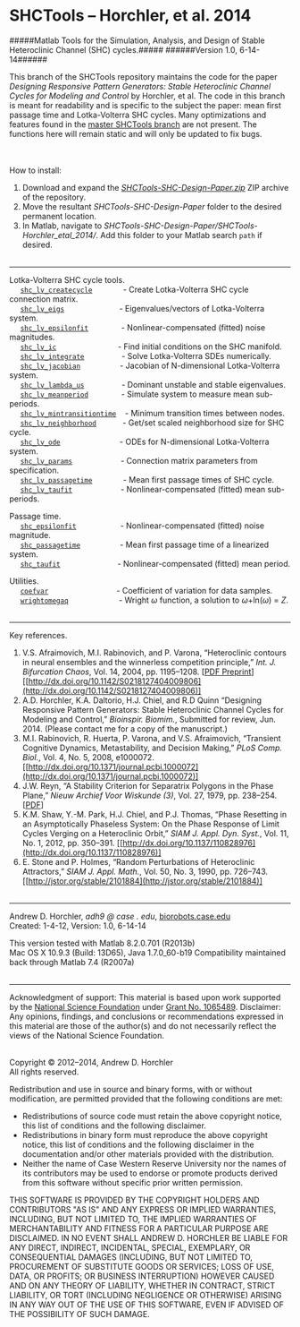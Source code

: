 SHCTools &ndash; Horchler, et al. 2014
========
#####Matlab Tools for the Simulation, Analysis, and Design of Stable Heteroclinic Channel (SHC) cycles.#####
######Version 1.0, 6-14-14######

This branch of the SHCTools repository maintains the code for the paper *Designing Responsive Pattern Generators: Stable Heteroclinic Channel Cycles for Modeling and Control* by Horchler, et al. The code in this branch is meant for readability and is specific to the subject the paper: mean first passage time and Lotka-Volterra SHC cycles. Many optimizations and features found in the [master SHCTools branch](https://github.com/horchler/SHCTools/tree/master) are not present. The functions here will remain static and will only be updated to fix bugs.

&nbsp;  
&nbsp;  
How to install:  
 1. Download and expand the *[SHCTools-SHC-Design-Paper.zip](https://github.com/horchler/SHCTools/archive/SHC-Design-Paper.zip)* ZIP archive of the repository.  
 2. Move the resultant *SHCTools-SHC-Design-Paper* folder to the desired permanent location.  
 3. In Matlab, navigate to *SHCTools-SHC-Design-Paper/SHCTools-Horchler_etal_2014/*. Add this folder to your Matlab search ```path``` if desired.  
&nbsp;  

--------

Lotka-Volterra SHC cycle tools.  
&nbsp;&nbsp;&nbsp;&nbsp;&nbsp;[```shc_lv_createcycle```](https://github.com/horchler/SHCTools/blob/SHC-Design-Paper/SHCTools-Horchler_etal_2014/shc_lv_createcycle.m)&nbsp;&nbsp;&nbsp;&nbsp;&nbsp;&nbsp;&nbsp;&nbsp;&nbsp;&nbsp;&nbsp;&nbsp;&nbsp;&nbsp;- Create Lotka-Volterra SHC cycle connection matrix.  
&nbsp;&nbsp;&nbsp;&nbsp;&nbsp;[```shc_lv_eigs```](https://github.com/horchler/SHCTools/blob/SHC-Design-Paper/SHCTools-Horchler_etal_2014/shc_lv_eigs.m)&nbsp;&nbsp;&nbsp;&nbsp;&nbsp;&nbsp;&nbsp;&nbsp;&nbsp;&nbsp;&nbsp;&nbsp;&nbsp;&nbsp;&nbsp;&nbsp;&nbsp;&nbsp;&nbsp;&nbsp;&nbsp;&nbsp;&nbsp;&nbsp;&nbsp;- Eigenvalues/vectors of Lotka-Volterra system.  
&nbsp;&nbsp;&nbsp;&nbsp;&nbsp;[```shc_lv_epsilonfit```](https://github.com/horchler/SHCTools/blob/SHC-Design-Paper/SHCTools-Horchler_etal_2014/shc_lv_epsilonfit.m)&nbsp;&nbsp;&nbsp;&nbsp;&nbsp;&nbsp;&nbsp;&nbsp;&nbsp;&nbsp;&nbsp;&nbsp;&nbsp;&nbsp;&nbsp;- Nonlinear-compensated (fitted) noise magnitudes.  
&nbsp;&nbsp;&nbsp;&nbsp;&nbsp;[```shc_lv_ic```](https://github.com/horchler/SHCTools/blob/SHC-Design-Paper/SHCTools-Horchler_etal_2014/shc_lv_ic.m)&nbsp;&nbsp;&nbsp;&nbsp;&nbsp;&nbsp;&nbsp;&nbsp;&nbsp;&nbsp;&nbsp;&nbsp;&nbsp;&nbsp;&nbsp;&nbsp;&nbsp;&nbsp;&nbsp;&nbsp;&nbsp;&nbsp;&nbsp;&nbsp;&nbsp;&nbsp;&nbsp;&nbsp;- Find initial conditions on the SHC manifold.  
&nbsp;&nbsp;&nbsp;&nbsp;&nbsp;[```shc_lv_integrate```](https://github.com/horchler/SHCTools/blob/SHC-Design-Paper/SHCTools-Horchler_etal_2014/shc_lv_integrate.m)&nbsp;&nbsp;&nbsp;&nbsp;&nbsp;&nbsp;&nbsp;&nbsp;&nbsp;&nbsp;&nbsp;&nbsp;&nbsp;&nbsp;&nbsp;&nbsp;&nbsp;- Solve Lotka-Volterra SDEs numerically.  
&nbsp;&nbsp;&nbsp;&nbsp;&nbsp;[```shc_lv_jacobian```](https://github.com/horchler/SHCTools/blob/SHC-Design-Paper/SHCTools-Horchler_etal_2014/shc_lv_jacobian.m)&nbsp;&nbsp;&nbsp;&nbsp;&nbsp;&nbsp;&nbsp;&nbsp;&nbsp;&nbsp;&nbsp;&nbsp;&nbsp;&nbsp;&nbsp;&nbsp;&nbsp;&nbsp;- Jacobian of N-dimensional Lotka-Volterra system.  
&nbsp;&nbsp;&nbsp;&nbsp;&nbsp;[```shc_lv_lambda_us```](https://github.com/horchler/SHCTools/blob/SHC-Design-Paper/SHCTools-Horchler_etal_2014/shc_lv_lambda_us.m)&nbsp;&nbsp;&nbsp;&nbsp;&nbsp;&nbsp;&nbsp;&nbsp;&nbsp;&nbsp;&nbsp;&nbsp;&nbsp;&nbsp;&nbsp;&nbsp;&nbsp;- Dominant unstable and stable eigenvalues.  
&nbsp;&nbsp;&nbsp;&nbsp;&nbsp;[```shc_lv_meanperiod```](https://github.com/horchler/SHCTools/blob/SHC-Design-Paper/SHCTools-Horchler_etal_2014/shc_lv_meanperiod.m)&nbsp;&nbsp;&nbsp;&nbsp;&nbsp;&nbsp;&nbsp;&nbsp;&nbsp;&nbsp;&nbsp;&nbsp;&nbsp;&nbsp;&nbsp;- Simulate system to measure mean sub-periods.  
&nbsp;&nbsp;&nbsp;&nbsp;&nbsp;[```shc_lv_mintransitiontime```](https://github.com/horchler/SHCTools/blob/SHC-Design-Paper/SHCTools-Horchler_etal_2014/shc_lv_mintransitiontime.m)&nbsp;&nbsp;&nbsp;&nbsp;- Minimum transition times between nodes.  
&nbsp;&nbsp;&nbsp;&nbsp;&nbsp;[```shc_lv_neighborhood```](https://github.com/horchler/SHCTools/blob/SHC-Design-Paper/SHCTools-Horchler_etal_2014/shc_lv_neighborhood.m)&nbsp;&nbsp;&nbsp;&nbsp;&nbsp;&nbsp;&nbsp;&nbsp;&nbsp;&nbsp;&nbsp;&nbsp;- Get/set scaled neighborhood size for SHC cycle.  
&nbsp;&nbsp;&nbsp;&nbsp;&nbsp;[```shc_lv_ode```](https://github.com/horchler/SHCTools/blob/SHC-Design-Paper/SHCTools-Horchler_etal_2014/shc_lv_ode.m)&nbsp;&nbsp;&nbsp;&nbsp;&nbsp;&nbsp;&nbsp;&nbsp;&nbsp;&nbsp;&nbsp;&nbsp;&nbsp;&nbsp;&nbsp;&nbsp;&nbsp;&nbsp;&nbsp;&nbsp;&nbsp;&nbsp;&nbsp;&nbsp;&nbsp;&nbsp;&nbsp;- ODEs for N-dimensional Lotka-Volterra system.  
&nbsp;&nbsp;&nbsp;&nbsp;&nbsp;[```shc_lv_params```](https://github.com/horchler/SHCTools/blob/SHC-Design-Paper/SHCTools-Horchler_etal_2014/shc_lv_params.m)&nbsp;&nbsp;&nbsp;&nbsp;&nbsp;&nbsp;&nbsp;&nbsp;&nbsp;&nbsp;&nbsp;&nbsp;&nbsp;&nbsp;&nbsp;&nbsp;&nbsp;&nbsp;&nbsp;&nbsp;&nbsp;&nbsp;- Connection matrix parameters from specification.  
&nbsp;&nbsp;&nbsp;&nbsp;&nbsp;[```shc_lv_passagetime```](https://github.com/horchler/SHCTools/blob/SHC-Design-Paper/SHCTools-Horchler_etal_2014/shc_lv_passagetime.m)&nbsp;&nbsp;&nbsp;&nbsp;&nbsp;&nbsp;&nbsp;&nbsp;&nbsp;&nbsp;&nbsp;&nbsp;&nbsp;&nbsp;- Mean first passage times of SHC cycle.  
&nbsp;&nbsp;&nbsp;&nbsp;&nbsp;[```shc_lv_taufit```](https://github.com/horchler/SHCTools/blob/SHC-Design-Paper/SHCTools-Horchler_etal_2014/shc_lv_taufit.m)&nbsp;&nbsp;&nbsp;&nbsp;&nbsp;&nbsp;&nbsp;&nbsp;&nbsp;&nbsp;&nbsp;&nbsp;&nbsp;&nbsp;&nbsp;&nbsp;&nbsp;&nbsp;&nbsp;&nbsp;&nbsp;&nbsp;- Nonlinear-compensated (fitted) mean sub-periods.  

Passage time.  
&nbsp;&nbsp;&nbsp;&nbsp;&nbsp;[```shc_epsilonfit```](https://github.com/horchler/SHCTools/blob/SHC-Design-Paper/SHCTools-Horchler_etal_2014/shc_epsilonfit.m)&nbsp;&nbsp;&nbsp;&nbsp;&nbsp;&nbsp;&nbsp;&nbsp;&nbsp;&nbsp;&nbsp;&nbsp;&nbsp;&nbsp;&nbsp;&nbsp;&nbsp;&nbsp;&nbsp;&nbsp;- Nonlinear-compensated (fitted) noise magnitude.  
&nbsp;&nbsp;&nbsp;&nbsp;&nbsp;[```shc_passagetime```](https://github.com/horchler/SHCTools/blob/SHC-Design-Paper/SHCTools-Horchler_etal_2014/shc_passagetime.m)&nbsp;&nbsp;&nbsp;&nbsp;&nbsp;&nbsp;&nbsp;&nbsp;&nbsp;&nbsp;&nbsp;&nbsp;&nbsp;&nbsp;&nbsp;&nbsp;&nbsp;&nbsp;- Mean first passage time of a linearized system.  
&nbsp;&nbsp;&nbsp;&nbsp;&nbsp;[```shc_taufit```](https://github.com/horchler/SHCTools/blob/SHC-Design-Paper/SHCTools-Horchler_etal_2014/shc_taufit.m)&nbsp;&nbsp;&nbsp;&nbsp;&nbsp;&nbsp;&nbsp;&nbsp;&nbsp;&nbsp;&nbsp;&nbsp;&nbsp;&nbsp;&nbsp;&nbsp;&nbsp;&nbsp;&nbsp;&nbsp;&nbsp;&nbsp;&nbsp;&nbsp;&nbsp;&nbsp;- Nonlinear-compensated (fitted) mean period.  

Utilities.  
&nbsp;&nbsp;&nbsp;&nbsp;&nbsp;[```coefvar```](https://github.com/horchler/SHCTools/blob/SHC-Design-Paper/SHCTools-Horchler_etal_2014/coefvar.m)&nbsp;&nbsp;&nbsp;&nbsp;&nbsp;&nbsp;&nbsp;&nbsp;&nbsp;&nbsp;&nbsp;&nbsp;&nbsp;&nbsp;&nbsp;&nbsp;&nbsp;&nbsp;&nbsp;&nbsp;&nbsp;&nbsp;&nbsp;&nbsp;&nbsp;&nbsp;&nbsp;&nbsp;&nbsp;&nbsp;&nbsp;- Coefficient of variation for data samples.  
&nbsp;&nbsp;&nbsp;&nbsp;&nbsp;[```wrightomegaq```](https://github.com/horchler/SHCTools/blob/SHC-Design-Paper/SHCTools-Horchler_etal_2014/wrightomegaq.m)&nbsp;&nbsp;&nbsp;&nbsp;&nbsp;&nbsp;&nbsp;&nbsp;&nbsp;&nbsp;&nbsp;&nbsp;&nbsp;&nbsp;&nbsp;&nbsp;&nbsp;&nbsp;&nbsp;&nbsp;&nbsp;&nbsp;&nbsp;- Wright *&omega;* function, a solution to *&omega;*+ln(*&omega;*) = *Z*.  
&nbsp;  

--------

Key references.  
 1. V.S. Afraimovich, M.I. Rabinovich, and P. Varona, &#8220;Heteroclinic contours in neural ensembles and the winnerless competition principle,&#8221; *Int. J. Bifurcation Chaos*, Vol. 14, 2004, pp. 1195&ndash;1208. [[PDF Preprint](http://arxiv.org/abs/nlin/0304016)] [[http://dx.doi.org/10.1142/S0218127404009806](http://dx.doi.org/10.1142/S0218127404009806)]  
 2. A.D. Horchler, K.A. Daltorio, H.J. Chiel, and R.D Quinn &#8220;Designing Responsive Pattern Generators: Stable Heteroclinic Channel Cycles for Modeling and Control,&#8221; *Bioinspir. Biomim.*, Submitted for review, Jun. 2014. (Please contact me for a copy of the manuscript.)  
 3. M.I. Rabinovich, R. Huerta, P. Varona, and V.S. Afraimovich, &#8220;Transient Cognitive Dynamics, Metastability, and Decision Making,&#8221; *PLoS Comp. Biol.*, Vol. 4, No. 5, 2008, e1000072. [[http://dx.doi.org/10.1371/journal.pcbi.1000072](http://dx.doi.org/10.1371/journal.pcbi.1000072)]  
 4. J.W. Reyn, &#8220;A Stability Criterion for Separatrix Polygons in the Phase Plane,&#8221; *Nieuw Archief Voor Wiskunde (3)*, Vol. 27, 1979, pp. 238&ndash;254. [[PDF](https://github.com/horchler/SHCTools/blob/master/references/reyn_criterion_1979.pdf?raw=true)]  
 5. K.M. Shaw, Y.-M. Park, H.J. Chiel, and P.J. Thomas, &#8220;Phase Resetting in an Asymptotically Phaseless System: On the Phase Response of Limit Cycles Verging on a Heteroclinic Orbit,&#8221; *SIAM J. Appl. Dyn. Syst.*, Vol. 11, No. 1, 2012, pp. 350&ndash;391. [[http://dx.doi.org/10.1137/110828976](http://dx.doi.org/10.1137/110828976)]  
 6. E. Stone and P. Holmes, &#8220;Random Perturbations of Heteroclinic Attractors,&#8221; *SIAM J. Appl. Math.*, Vol. 50, No. 3, 1990, pp. 726&ndash;743. [[http://jstor.org/stable/2101884](http://jstor.org/stable/2101884)]  
&nbsp;  

--------

Andrew D. Horchler, *adh9 @ case . edu*, [biorobots.case.edu](http://biorobots.case.edu/)  
Created: 1-4-12, Version: 1.0, 6-14-14  

This version tested with Matlab 8.2.0.701 (R2013b)  
Mac OS X 10.9.3 (Build: 13D65), Java 1.7.0_60-b19 
Compatibility maintained back through Matlab 7.4 (R2007a)  
&nbsp;  

--------

Acknowledgment of support: This material is based upon work supported by the [National Science Foundation](http://www.nsf.gov/) under [Grant No.&nbsp;1065489](http://www.nsf.gov/awardsearch/showAward.do?AwardNumber=1065489). Disclaimer: Any opinions, findings, and conclusions or recommendations expressed in this material are those of the author(s) and do not necessarily reflect the views of the National Science Foundation.  
&nbsp;  

Copyright &copy; 2012&ndash;2014, Andrew D. Horchler  
All rights reserved.  

Redistribution and use in source and binary forms, with or without modification, are permitted provided that the following conditions are met:
 * Redistributions of source code must retain the above copyright notice, this list of conditions and the following disclaimer.
 * Redistributions in binary form must reproduce the above copyright notice, this list of conditions and the following disclaimer in the documentation and/or other materials provided with the distribution.
 * Neither the name of Case Western Reserve University nor the names of its contributors may be used to endorse or promote products derived from this software without specific prior written permission.

THIS SOFTWARE IS PROVIDED BY THE COPYRIGHT HOLDERS AND CONTRIBUTORS "AS IS" AND ANY EXPRESS OR IMPLIED WARRANTIES, INCLUDING, BUT NOT LIMITED TO, THE IMPLIED WARRANTIES OF MERCHANTABILITY AND FITNESS FOR A PARTICULAR PURPOSE ARE DISCLAIMED. IN NO EVENT SHALL ANDREW D. HORCHLER BE LIABLE FOR ANY DIRECT, INDIRECT, INCIDENTAL, SPECIAL, EXEMPLARY, OR CONSEQUENTIAL DAMAGES (INCLUDING, BUT NOT LIMITED TO, PROCUREMENT OF SUBSTITUTE GOODS OR SERVICES; LOSS OF USE, DATA, OR PROFITS; OR BUSINESS INTERRUPTION) HOWEVER CAUSED AND ON ANY THEORY OF LIABILITY, WHETHER IN CONTRACT, STRICT LIABILITY, OR TORT (INCLUDING NEGLIGENCE OR OTHERWISE) ARISING IN ANY WAY OUT OF THE USE OF THIS SOFTWARE, EVEN IF ADVISED OF THE POSSIBILITY OF SUCH DAMAGE.